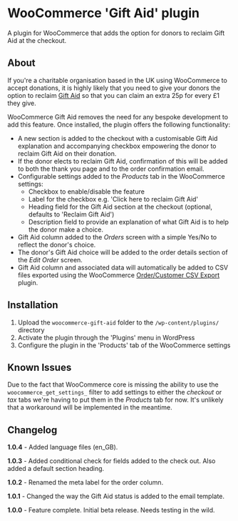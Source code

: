 # WooCommerce 'Gift Aid' plugin

A plugin for WooCommerce that adds the option for donors to reclaim Gift Aid at the checkout.

## About

If you're a charitable organisation based in the UK using WooCommerce to accept donations, it is highly likely that you need to give your donors the option to reclaim [Gift Aid](https://www.gov.uk/donating-to-charity/gift-aid) so that you can claim an extra 25p for every £1 they give.

WooCommerce Gift Aid removes the need for any bespoke development to add this feature. Once installed, the plugin offers the following functionality:

- A new section is added to the checkout with a customisable Gift Aid explanation and accompanying checkbox empowering the donor to reclaim Gift Aid on their donation.
- If the donor elects to reclaim Gift Aid, confirmation of this will be added to both the thank you page and to the order confirmation email.
- Configurable settings added to the *Products* tab in the WooCommerce settings:
    - Checkbox to enable/disable the feature
    - Label for the checkbox e.g. 'Click here to reclaim Gift Aid'
    - Heading field for the Gift Aid section at the checkout (optional, defaults to 'Reclaim Gift Aid')
    - Description field to provide an explanation of what Gift Aid is to help the donor make a choice.
- Gift Aid column added to the *Orders* screen with a simple Yes/No to reflect the donor's choice.
- The donor's Gift Aid choice will be added to the order details section of the *Edit Order* screen.
- Gift Aid column and associated data will automatically be added to CSV files exported using the WooCommerce [Order/Customer CSV Export](http://www.woothemes.com/products/ordercustomer-csv-export/) plugin.

## Installation

1. Upload the `woocommerce-gift-aid` folder to the `/wp-content/plugins/` directory
2. Activate the plugin through the 'Plugins' menu in WordPress
3. Configure the plugin in the 'Products' tab of the WooCommerce settings

## Known Issues

Due to the fact that WooCommerce core is missing the ability to use the `woocommerce_get_settings_` filter to add settings to either the *checkout* or *tax* tabs we're having to put them in the *Products* tab for now. It's unlikely that a workaround will be implemented in the meantime.

## Changelog

**1.0.4** - Added language files (en_GB).

**1.0.3** - Added conditional check for fields added to the check out. Also added a default section heading.

**1.0.2** - Renamed the meta label for the order column.

**1.0.1** - Changed the way the Gift Aid status is added to the email template.

**1.0.0** - Feature complete. Initial beta release. Needs testing in the wild.
